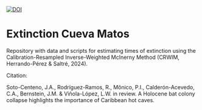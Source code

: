 <a href="https://doi.org/10.5281/zenodo.14340788"><img src="https://zenodo.org/badge/899172510.svg" alt="DOI"></a>

# Extinction Cueva Matos

Repository with data and scripts for estimating times of extinction using the Calibration-Resampled Inverse-Weighted McInerny Method (CRWIM, Herrando-Pérez & Saltré, 2024).

Citation:

Soto-Centeno, J.A., Rodríguez-Ramos, R., Mônico, P.I., Calderón-Acevedo, C.A., Bernstein, J.M. & Viñola-López, L.W. in review. A Holocene bat colony collapse highlights the importance of Caribbean hot caves. 
